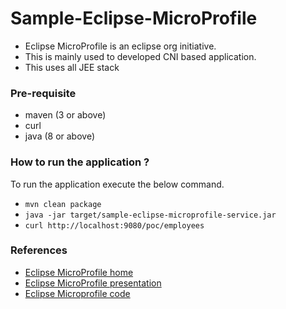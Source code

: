 # Sample-Eclipse-MicroProfile

- Eclipse MicroProfile is an eclipse org initiative. 
- This is mainly used to developed CNI based application. 
- This uses all JEE stack 

### Pre-requisite
- maven (3 or above)
- curl 
- java (8 or above)

### How to run the application ? 
To run the application execute the below command.
- `mvn clean package`
- `java -jar target/sample-eclipse-microprofile-service.jar`
- `curl http://localhost:9080/poc/employees`

### References
- [Eclipse MicroProfile home](https://microprofile.io)
- [Eclipse MicroProfile presentation](https://docs.google.com/presentation/d/1KsVjbmGcZuFCtx5F7ZeCwogM6VPCC6VwwLYFQelb8H8/edit#slide=id.g4f0ac3570c_11_210)
- [Eclipse Microprofile code](https://github.com/microprofile/microprofile-site)
